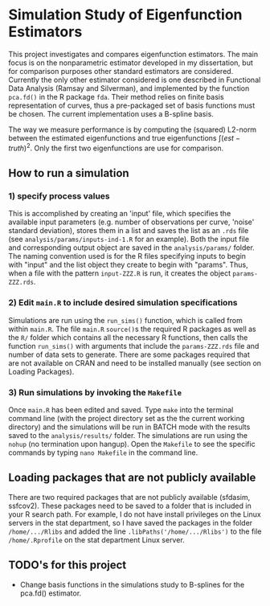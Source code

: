 Simulation Study of Eigenfunction Estimators
============================================

This project investigates and compares eigenfunction estimators. The main focus is on the nonparametric estimator developed in my dissertation, but for comparison purposes other standard estimators are considered. Currently the only other estimator considered is one described in Functional Data Analysis (Ramsay and Silverman), and implemented by the function `pca.fd()` in the R package `fda`. Their method relies on finite basis representation of curves, thus a pre-packaged set of basis functions must be chosen. The current implementation uses a B-spline basis.

The way we measure performance is by computing the (squared) L2-norm between the estimated eigenfunctions and true eigenfunctions $\int(est-truth)^2$. Only the first two eigenfunctions are use for comparison. 

How to run a simulation
-----------------------------
### 1) specify process values 

This is accomplished by creating an 'input' file, which specifies the available input parameters (e.g. number of observations per curve, 'noise' standard deviation), stores them in a list and saves the list as an `.rds` file (see `analysis/params/inputs-ind-1.R` for an example). Both the input file and corresponding output object are saved in the `analysis/params/` folder. The naming convention used is for the R files specifying inputs to begin with "input" and the list object they create to begin with "params". Thus, when a file with the pattern `input-ZZZ.R` is run, it creates the object `params-ZZZ.rds`.

### 2) Edit `main.R` to include desired simulation specifications

Simulations are run using the `run_sims()` function, which is called from within `main.R`. The file `main.R` `source()`s the required R packages as well as the `R/` folder which contains all the necessary R functions, then calls the function `run_sims()` with arguments that include the `params-ZZZ.rds` file and number of data sets to generate. There are some packages required that are not available on CRAN and need to be installed manually (see section on Loading Packages).

### 3) Run simulations by invoking the `Makefile`

Once `main.R` has been edited and saved. Type `make` into the terminal command line (with the project directory set as the the current working directory) and the simulations will be run in BATCH mode with the results saved to the `analysis/results/` folder. The simulations are run using the `nohup` (no termination upon hangup). Open the `Makefile` to see the specific commands by typing `nano Makefile` in the command line.

Loading packages that are not publicly available
-----------------------------
There are two required packages that are not publicly available (sfdasim, ssfcov2). These packages need to be saved to a folder that is included in your R search path. For example, I do not have install privileges on the Linux servers in the stat department, so I have saved the packages in the folder `/home/.../Rlibs` and added the line `.libPaths('/home/.../Rlibs')` to the file `/home/.Rprofile` on the stat department Linux server. 

TODO's for this project
----------------------------------

- Change basis functions in the simulations study to B-splines for the pca.fd() estimator. 






